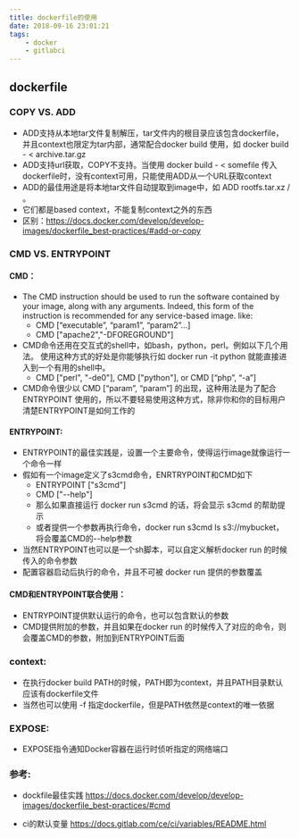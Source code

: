 ```yaml
---
title: dockerfile的使用
date: 2018-09-16 23:01:21
tags:
    - docker
    - gitlabci
---
```


## dockerfile

### COPY VS. ADD

* ADD支持从本地tar文件复制解压，tar文件内的根目录应该包含dockerfile，并且context也限定为tar内部，通常配合docker build 使用，如 docker build - < archive.tar.gz
* ADD支持url获取，COPY不支持。当使用 docker build - < somefile 传入dockerfile时，没有context可用，只能使用ADD从一个URL获取context
* ADD的最佳用途是将本地tar文件自动提取到image中，如 ADD rootfs.tar.xz / 。
* 它们都是based context，不能复制context之外的东西
* 区别：https://docs.docker.com/develop/develop-images/dockerfile_best-practices/#add-or-copy

### CMD VS. ENTRYPOINT

#### CMD：

* The CMD instruction should be used to run the software contained by your image, along with any arguments. Indeed, this form of the instruction is recommended for any service-based image. like:
    * CMD [“executable”, “param1”, “param2”…]
	* CMD ["apache2","-DFOREGROUND"]
* CMD命令还用在交互式的shell中，如bash，python，perl。例如以下几个用法。 使用这种方式的好处是你能够执行如  docker run -it python 就能直接进入到一个有用的shell中。
	* CMD ["perl", "-de0"], CMD ["python"], or CMD [“php”, “-a”]
* CMD命令很少以 CMD [“param”, “param”] 的出现，这种用法是为了配合 ENTRYPOINT 使用的，所以不要轻易使用这种方式，除非你和你的目标用户清楚ENTRYPOINT是如何工作的

#### ENTRYPOINT:

* ENTRYPOINT的最佳实践是，设置一个主要命令，使得运行image就像运行一个命令一样
* 假如有一个image定义了s3cmd命令，ENRTRYPOINT和CMD如下
    * ENTRYPOINT ["s3cmd"]
	* CMD ["--help"]
	* 那么如果直接运行 docker run s3cmd 的话，将会显示 s3cmd 的帮助提示
	* 或者提供一个参数再执行命令，docker run s3cmd ls s3://mybucket，将会覆盖CMD的--help参数
* 当然ENTRYPOINT也可以是一个sh脚本，可以自定义解析docker run 的时候传入的命令参数
* 配置容器启动后执行的命令，并且不可被 docker run 提供的参数覆盖

<!--more-->

#### CMD和ENTRYPOINT联合使用：

* ENTRYPOINT提供默认运行的命令，也可以包含默认的参数
* CMD提供附加的参数，并且如果在docker run 的时候传入了对应的命令，则会覆盖CMD的参数，附加到ENTRYPOINT后面

### context:

* 在执行docker build PATH的时候，PATH即为context，并且PATH目录默认应该有dockerfile文件
* 当然也可以使用 -f 指定dockerfile，但是PATH依然是context的唯一依据

### EXPOSE:

* EXPOSE指令通知Docker容器在运行时侦听指定的网络端口



### 参考:
* dockfile最佳实践 
https://docs.docker.com/develop/develop-images/dockerfile_best-practices/#cmd

* ci的默认变量 
https://docs.gitlab.com/ce/ci/variables/README.html